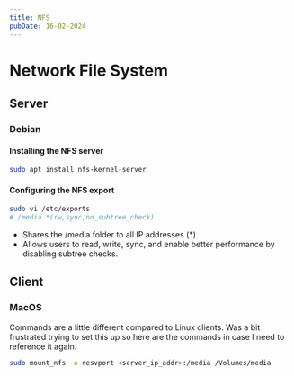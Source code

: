 ```yaml
---
title: NFS
pubDate: 16-02-2024
---
```

# Network File System

## Server

### Debian

#### Installing the NFS server

```sh
sudo apt install nfs-kernel-server
```

#### Configuring the NFS export

```sh
sudo vi /etc/exports
# /media *(rw,sync,no_subtree_check)
```
- Shares the /media folder to all IP addresses (*)
- Allows users to read, write, sync, and enable better performance by disabling subtree checks.

## Client

### MacOS

Commands are a little different compared to Linux clients. Was a bit frustrated trying to set this up so here are the commands in case I need to reference it again.

```sh
sudo mount_nfs -o resvport <server_ip_addr>:/media /Volumes/media
```